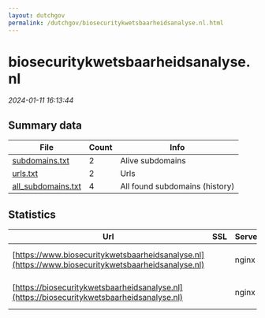 ```yaml
---
layout: dutchgov
permalink: /dutchgov/biosecuritykwetsbaarheidsanalyse.nl.html
---
```



# biosecuritykwetsbaarheidsanalyse.nl
*2024-01-11 16:13:44*
## Summary data


| File       | Count | Info |
|------------|-------|------|
|[subdomains.txt](/data/biosecuritykwetsbaarheidsanalyse.nl/subdomains.txt)|2|Alive subdomains|
|[urls.txt](/data/biosecuritykwetsbaarheidsanalyse.nl/urls.txt)|2|Urls|
|[all_subdomains.txt](/data/biosecuritykwetsbaarheidsanalyse.nl/all_subdomains.txt)|4|All found subdomains (history)|


## Statistics


| Url | SSL | Server | Cookie | HSTS | CSP | XFO | XXP | RP | Tech |Title |
|------------|-------|------|------|------|------|------|------|------|------|------|
|[https://www.biosecuritykwetsbaarheidsanalyse.nl](https://www.biosecuritykwetsbaarheidsanalyse.nl)| |nginx| |:white_check_mark: | | | | :white_check_mark: |Nginx|301 Moved Perman...|
|[https://biosecuritykwetsbaarheidsanalyse.nl](https://biosecuritykwetsbaarheidsanalyse.nl)| |nginx| |:white_check_mark: | | | | :white_check_mark: |HSTS Nginx|301 Moved Perman...|